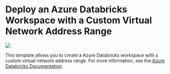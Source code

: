 # Deploy an Azure Databricks Workspace with a Custom Virtual Network Address Range

<a href="https://portal.azure.com/#create/Microsoft.Template/uri/https%3A%2F%2Fraw.githubusercontent.com%2Fjeffpang%2Fazure-quickstart-templates%2F101-databricks-workspace-with-custom-cidr%2F101-databricks-workspace-with-custom-cidr%2Fazuredeploy.json" target="_blank">
    <img src="http://azuredeploy.net/deploybutton.png"/>
</a>

This template allows you to create a Azure Databricks workspace with a custom virtual network address range.
For more information, see the <a href="https://docs.microsoft.com/en-us/azure/azure-databricks/">Azure Databricks Documentation</a>.
